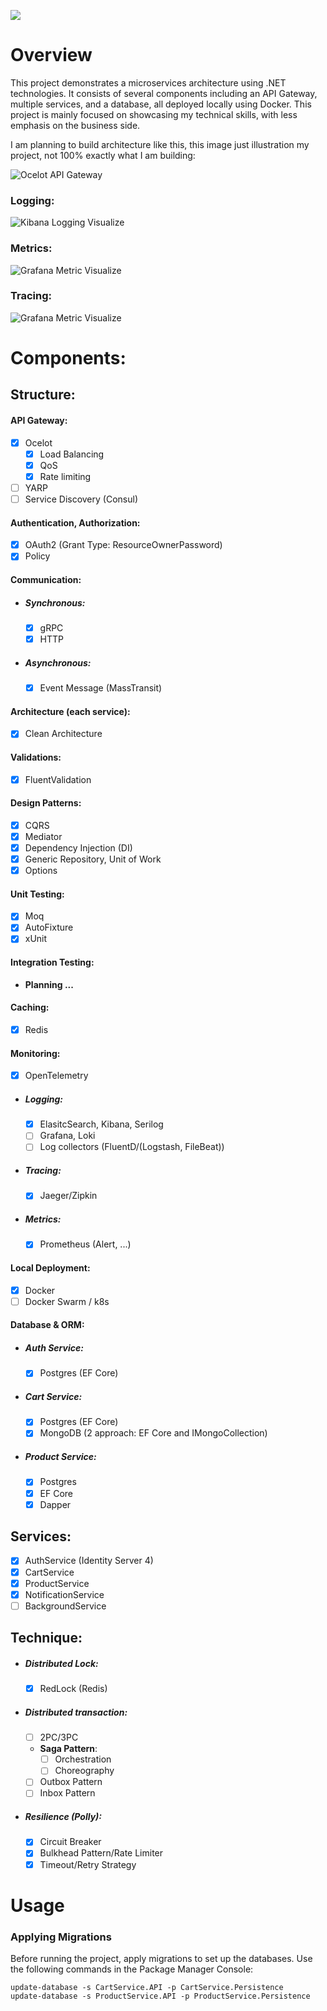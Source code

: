 [![](https://visitcount.itsvg.in/api?id=haihoang2907&label=Views&color=2&icon=3&pretty=true)](https://visitcount.itsvg.in)

# Overview

This project demonstrates a microservices architecture using .NET technologies. It consists of several components including an API Gateway, multiple services, and a database, all deployed locally using Docker.
This project is mainly focused on showcasing my technical skills, with less emphasis on the business side.

I am planning to build architecture like this, this image just illustration my project, not 100% exactly what I am building:

<img src="https://i.ytimg.com/vi/0Mzft2Kcev0/maxresdefault.jpg" alt="Ocelot API Gateway"/>

### Logging:
<img src="https://github.com/softwares-sorcerer-supreme/Microservice/blob/main/Visualize/kibana-logging.png" alt="Kibana Logging Visualize"/>

### Metrics:
<img src="https://github.com/softwares-sorcerer-supreme/Microservice/blob/main/Visualize/grafana-metrics.png" alt="Grafana Metric Visualize"/>

### Tracing:
<img src="https://github.com/softwares-sorcerer-supreme/Microservice/blob/main/Visualize/jaeger-tracing.png" alt="Grafana Metric Visualize"/>

# Components:

## Structure:
#### API Gateway:
- [x] Ocelot
    - [x] Load Balancing
    - [X] QoS
    - [x] Rate limiting
- [ ] YARP
- [ ] Service Discovery (Consul)

#### Authentication, Authorization:
- [x] OAuth2 (Grant Type: ResourceOwnerPassword)
- [x] Policy

#### Communication:
- ##### Synchronous:
    - [x] gRPC
    - [x] HTTP
- ##### Asynchronous:
    - [x] Event Message (MassTransit)

#### Architecture (each service): 
- [x] Clean Architecture  

#### Validations: 
- [x] FluentValidation

#### Design Patterns: 
- [x] CQRS
- [x] Mediator
- [x] Dependency Injection (DI)
- [x] Generic Repository, Unit of Work
- [x] Options

#### Unit Testing: 
- [x] Moq
- [x] AutoFixture
- [x] xUnit

#### Integration Testing: 
- **Planning ...**

#### Caching:
- [x] Redis

#### Monitoring:
- [x] OpenTelemetry
- ##### Logging:
    - [x] ElasitcSearch, Kibana, Serilog
    - [ ] Grafana, Loki
    - [ ] Log collectors (FluentD/(Logstash, FileBeat))

- ##### Tracing:
    - [x] Jaeger/Zipkin

- ##### Metrics:
    - [x] Prometheus (Alert, ...)

#### Local Deployment:
- [x] Docker
- [ ] Docker Swarm / k8s

#### Database & ORM:
- ##### Auth Service:
    - [x] Postgres (EF Core)
- ##### Cart Service:
    - [x] Postgres (EF Core)
    - [x] MongoDB (2 approach: EF Core and IMongoCollection)
- ##### Product Service:
    - [x] Postgres
    - [X] EF Core
    - [X] Dapper

## Services:
- [x] AuthService (Identity Server 4)
- [x] CartService
- [x] ProductService
- [x] NotificationService
- [ ] BackgroundService

## Technique:
- ##### Distributed Lock:
    - [x] RedLock (Redis)
- ##### Distributed transaction:
    - [ ] 2PC/3PC
    - **Saga Pattern**:
        - [ ] Orchestration
        - [ ] Choreography
    - [ ] Outbox Pattern
    - [ ] Inbox Pattern
- ##### Resilience (Polly):
    - [x] Circuit Breaker
    - [x] Bulkhead Pattern/Rate Limiter
    - [x] Timeout/Retry Strategy
# Usage
### Applying Migrations

Before running the project, apply migrations to set up the databases. Use the following commands in the Package Manager Console:

```shell
update-database -s CartService.API -p CartService.Persistence
update-database -s ProductService.API -p ProductService.Persistence
```
